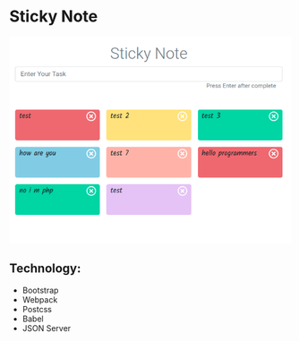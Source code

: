 # Sticky Note

![Project Image](docs/assets/sticky-note.png)

## Technology:

-   Bootstrap
-   Webpack
-   Postcss
-   Babel
-   JSON Server
